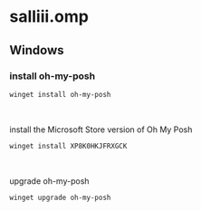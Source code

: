 # salliii.omp

## Windows
### install oh-my-posh

```powershell
winget install oh-my-posh
```
<br>

install the Microsoft Store version of Oh My Posh

```powershell
winget install XP8K0HKJFRXGCK
```
<br>

upgrade oh-my-posh

```powershell
winget upgrade oh-my-posh
```

